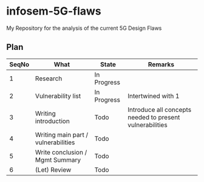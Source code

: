 # infosem-5G-flaws
My Repository for the analysis of the current 5G Design Flaws

## Plan
| SeqNo | What | State | Remarks |
|--|--|--|--|
| 1 | Research | In Progress | |
| 2 | Vulnerability list | In Progress | Intertwined with 1 |
| 3 | Writing introduction | Todo | Introduce all concepts needed to present vulnerabilities |
| 4 | Writing main part / vulnerabilities | Todo | |
| 5 | Write conclusion / Mgmt Summary | Todo | |
| 6 | (Let) Review | Todo ||
